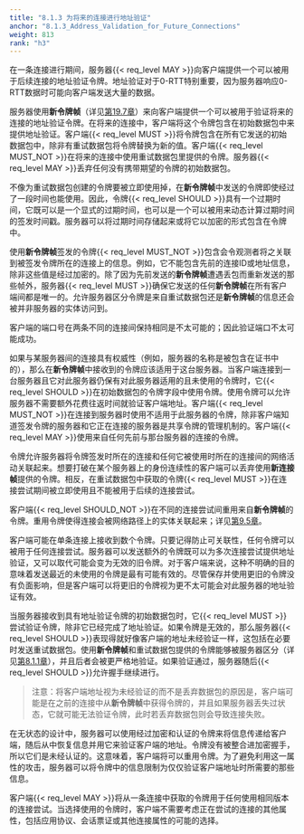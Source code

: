```yaml
---
title: "8.1.3 为将来的连接进行地址验证"
anchor: "8.1.3_Address_Validation_for_Future_Connections"
weight: 813
rank: "h3"
---
```


在一条连接进行期间，服务器{{< req_level MAY >}}向客户端提供一个可以被用于后续连接的地址验证令牌。地址验证对于0-RTT特别重要，因为服务器响应0-RTT数据时可能向客户端发送大量的数据。

服务器使用**新令牌帧**（详见[第19.7章]()）来向客户端提供一个可以被用于验证将来的连接的地址验证令牌。在将来的连接中，客户端将这个令牌包含在初始数据包中来提供地址验证。客户端{{< req_level MUST >}}将令牌包含在所有它发送的初始数据包中，除非有重试数据包将令牌替换为新的值。客户端{{< req_level MUST_NOT >}}在将来的连接中使用重试数据包里提供的令牌。服务器{{< req_level MAY >}}丢弃任何没有携带期望的令牌的初始数据包。

不像为重试数据包创建的令牌要被立即使用掉，在**新令牌帧**中发送的令牌即使经过了一段时间也能使用。因此，令牌{{< req_level SHOULD >}}具有一个过期时间，它既可以是一个显式的过期时间，也可以是一个可以被用来动态计算过期时间的签发时间戳。服务器可以将过期时间存储起来或将它以加密的形式包含在令牌中。

使用**新令牌帧**签发的令牌{{< req_level MUST_NOT >}}包含会令观测者将之关联到被签发令牌所在的连接上的信息。例如，它不能包含先前的连接ID或地址信息，除非这些值是经过加密的。除了因为先前发送的**新令牌帧**遭遇丢包而重新发送的那些帧外，服务器{{< req_level MUST >}}确保它发送的任何**新令牌帧**在所有客户端间都是唯一的。允许服务器区分令牌是来自重试数据包还是**新令牌帧**的信息还会被并非服务器的实体访问到。

客户端的端口号在两条不同的连接间保持相同是不太可能的；因此验证端口不太可能成功。

如果与某服务器间的连接具有权威性（例如，服务器的名称是被包含在证书中的），那么在**新令牌帧**中接收到的令牌应该适用于这台服务器。当客户端连接到一台服务器且它对此服务器仍保有对此服务器适用的且未使用的令牌时，它{{< req_level SHOULD >}}在初始数据包的令牌字段中使用令牌。使用令牌可以允许服务器不需要额外花费往返时间就验证客户端地址。客户端{{< req_level MUST_NOT >}}在连接到服务器时使用不适用于此服务器的令牌，除非客户端知道签发令牌的服务器和它正在连接的服务器是共享令牌的管理机制的。客户端{{< req_level MAY >}}使用来自任何先前与那台服务器的连接的令牌。

令牌允许服务器将令牌签发时所在的连接和任何它被使用时所在的连接间的网络活动关联起来。想要打破在某个服务器上的身份连续性的客户端可以丢弃使用**新连接帧**提供的令牌。相反，在重试数据包中获取的令牌{{< req_level MUST >}}在连接尝试期间被立即使用且不能被用于后续的连接尝试。

客户端{{< req_level SHOULD_NOT >}}在不同的连接尝试间重用来自**新令牌帧**的令牌。重用令牌使得连接会被网络路径上的实体关联起来；详见[第9.5章]()。

客户端可能在单条连接上接收到数个令牌。只要记得防止可关联性，任何令牌可以被用于任何连接尝试。服务器可以发送额外的令牌既可以为多次连接尝试提供地址验证，又可以取代可能会变为无效的旧令牌。对于客户端来说，这种不明确的目的意味着发送最近的未使用的令牌是最有可能有效的。尽管保存并使用更旧的令牌没有负面影响，但是客户端可以将更旧的令牌视为更不太可能会对此服务器的地址验证有效。

当服务器接收到具有地址验证令牌的初始数据包时，它{{< req_level MUST >}}尝试验证令牌，除非它已经完成了地址验证。如果令牌是无效的，那么服务器{{< req_level SHOULD >}}表现得就好像客户端的地址未经验证一样，这包括在必要时发送重试数据包。使用**新令牌帧**和重试数据包提供的令牌能够被服务器区分（详见[第8.1.1章]()），并且后者会被更严格地验证。如果验证通过，服务器随后{{< req_level SHOULD >}}允许握手继续进行。

> 注意：将客户端地址视为未经验证的而不是丢弃数据包的原因是，客户端可能是在之前的连接中从**新令牌帧**中获得令牌的，并且如果服务器丢失过状态，它就可能无法验证令牌，此时若丢弃数据包则会导致连接失败。

在无状态的设计中，服务器可以使用经过加密和认证的令牌来将信息传递给客户端，随后从中恢复信息并用它来验证客户端的地址。令牌没有被整合进加密握手，所以它们是未经认证的。这意味着，客户端将可以重用令牌。为了避免利用这一属性的攻击，服务器可以将令牌中的信息限制为仅仅验证客户端地址时所需要的那些信息。

客户端{{< req_level MAY >}}将从一条连接中获取的令牌用于任何使用相同版本的连接尝试。当选择使用的令牌时，客户端不需要考虑正在尝试的连接的其他属性，包括应用协议、会话票证或其他连接属性的可能的选择。
